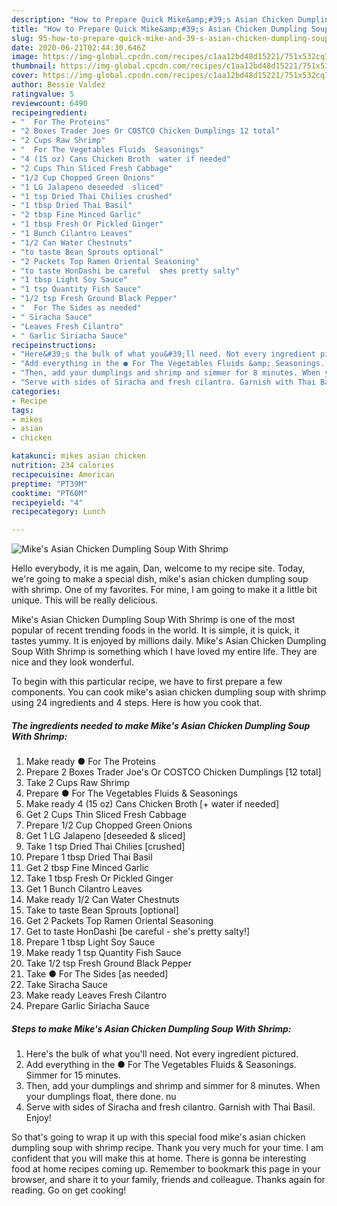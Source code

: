 ```yaml
---
description: "How to Prepare Quick Mike&amp;#39;s Asian Chicken Dumpling Soup With Shrimp"
title: "How to Prepare Quick Mike&amp;#39;s Asian Chicken Dumpling Soup With Shrimp"
slug: 95-how-to-prepare-quick-mike-and-39-s-asian-chicken-dumpling-soup-with-shrimp
date: 2020-06-21T02:44:30.646Z
image: https://img-global.cpcdn.com/recipes/c1aa12bd48d15221/751x532cq70/mikes-asian-chicken-dumpling-soup-with-shrimp-recipe-main-photo.jpg
thumbnail: https://img-global.cpcdn.com/recipes/c1aa12bd48d15221/751x532cq70/mikes-asian-chicken-dumpling-soup-with-shrimp-recipe-main-photo.jpg
cover: https://img-global.cpcdn.com/recipes/c1aa12bd48d15221/751x532cq70/mikes-asian-chicken-dumpling-soup-with-shrimp-recipe-main-photo.jpg
author: Bessie Valdez
ratingvalue: 5
reviewcount: 6490
recipeingredient:
- "  For The Proteins"
- "2 Boxes Trader Joes Or COSTCO Chicken Dumplings 12 total"
- "2 Cups Raw Shrimp"
- "  For The Vegetables Fluids  Seasonings"
- "4 (15 oz) Cans Chicken Broth  water if needed"
- "2 Cups Thin Sliced Fresh Cabbage"
- "1/2 Cup Chopped Green Onions"
- "1 LG Jalapeno deseeded  sliced"
- "1 tsp Dried Thai Chilies crushed"
- "1 tbsp Dried Thai Basil"
- "2 tbsp Fine Minced Garlic"
- "1 tbsp Fresh Or Pickled Ginger"
- "1 Bunch Cilantro Leaves"
- "1/2 Can Water Chestnuts"
- "to taste Bean Sprouts optional"
- "2 Packets Top Ramen Oriental Seasoning"
- "to taste HonDashi be careful  shes pretty salty"
- "1 tbsp Light Soy Sauce"
- "1 tsp Quantity Fish Sauce"
- "1/2 tsp Fresh Ground Black Pepper"
- "  For The Sides as needed"
- " Siracha Sauce"
- "Leaves Fresh Cilantro"
- " Garlic Siriacha Sauce"
recipeinstructions:
- "Here&#39;s the bulk of what you&#39;ll need. Not every ingredient pictured."
- "Add everything in the ● For The Vegetables Fluids &amp; Seasonings. Simmer for 15 minutes."
- "Then, add your dumplings and shrimp and simmer for 8 minutes. When your dumplings float, there done. nu"
- "Serve with sides of Siracha and fresh cilantro. Garnish with Thai Basil. Enjoy!"
categories:
- Recipe
tags:
- mikes
- asian
- chicken

katakunci: mikes asian chicken 
nutrition: 234 calories
recipecuisine: American
preptime: "PT39M"
cooktime: "PT60M"
recipeyield: "4"
recipecategory: Lunch

---
```



![Mike&#39;s Asian Chicken Dumpling Soup With Shrimp](https://img-global.cpcdn.com/recipes/c1aa12bd48d15221/751x532cq70/mikes-asian-chicken-dumpling-soup-with-shrimp-recipe-main-photo.jpg)

Hello everybody, it is me again, Dan, welcome to my recipe site. Today, we're going to make a special dish, mike&#39;s asian chicken dumpling soup with shrimp. One of my favorites. For mine, I am going to make it a little bit unique. This will be really delicious.

Mike&#39;s Asian Chicken Dumpling Soup With Shrimp is one of the most popular of recent trending foods in the world. It is simple, it is quick, it tastes yummy. It is enjoyed by millions daily. Mike&#39;s Asian Chicken Dumpling Soup With Shrimp is something which I have loved my entire life. They are nice and they look wonderful.




To begin with this particular recipe, we have to first prepare a few components. You can cook mike&#39;s asian chicken dumpling soup with shrimp using 24 ingredients and 4 steps. Here is how you cook that.

<!--inarticleads1-->

##### The ingredients needed to make Mike&#39;s Asian Chicken Dumpling Soup With Shrimp:

1. Make ready  ● For The Proteins
1. Prepare 2 Boxes Trader Joe&#39;s Or COSTCO Chicken Dumplings [12 total]
1. Take 2 Cups Raw Shrimp
1. Prepare  ● For The Vegetables Fluids &amp; Seasonings
1. Make ready 4 (15 oz) Cans Chicken Broth [+ water if needed]
1. Get 2 Cups Thin Sliced Fresh Cabbage
1. Prepare 1/2 Cup Chopped Green Onions
1. Get 1 LG Jalapeno [deseeded &amp; sliced]
1. Take 1 tsp Dried Thai Chilies [crushed]
1. Prepare 1 tbsp Dried Thai Basil
1. Get 2 tbsp Fine Minced Garlic
1. Take 1 tbsp Fresh Or Pickled Ginger
1. Get 1 Bunch Cilantro Leaves
1. Make ready 1/2 Can Water Chestnuts
1. Take to taste Bean Sprouts [optional]
1. Get 2 Packets Top Ramen Oriental Seasoning
1. Get to taste HonDashi [be careful - she&#39;s pretty salty!]
1. Prepare 1 tbsp Light Soy Sauce
1. Make ready 1 tsp Quantity Fish Sauce
1. Take 1/2 tsp Fresh Ground Black Pepper
1. Take  ● For The Sides [as needed]
1. Take  Siracha Sauce
1. Make ready Leaves Fresh Cilantro
1. Prepare  Garlic Siriacha Sauce




<!--inarticleads2-->

##### Steps to make Mike&#39;s Asian Chicken Dumpling Soup With Shrimp:

1. Here&#39;s the bulk of what you&#39;ll need. Not every ingredient pictured.
1. Add everything in the ● For The Vegetables Fluids &amp; Seasonings. Simmer for 15 minutes.
1. Then, add your dumplings and shrimp and simmer for 8 minutes. When your dumplings float, there done. nu
1. Serve with sides of Siracha and fresh cilantro. Garnish with Thai Basil. Enjoy!




So that's going to wrap it up with this special food mike&#39;s asian chicken dumpling soup with shrimp recipe. Thank you very much for your time. I am confident that you will make this at home. There is gonna be interesting food at home recipes coming up. Remember to bookmark this page in your browser, and share it to your family, friends and colleague. Thanks again for reading. Go on get cooking!
